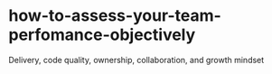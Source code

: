 # how-to-assess-your-team-perfomance-objectively
Delivery, code quality, ownership, collaboration, and growth mindset 
